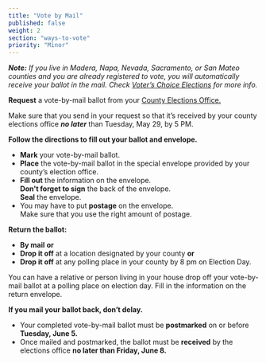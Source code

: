```yaml
---
title: "Vote by Mail"
published: false
weight: 2
section: "ways-to-vote"
priority: "Minor"
---
```


_**Note:** If you live in Madera, Napa, Nevada, Sacramento, or San Mateo counties and you are already registered to vote, you will automatically receive your ballot in the mail. Check [Voter’s Choice Elections](#menu-item-voters-choice-elections-big-changes-in-madera-napa-nevada-sacramento-and-san-mateo-counties) for more info._

**Request** a vote-by-mail ballot from your [County Elections Office.](#section-election-office-contact)

Make sure that you send in your request so that it’s received by your county elections office _**no later**_ than Tuesday, May 29, by 5 PM.   


**Follow the directions to fill out your ballot and envelope.**  
- **Mark** your vote-by-mail ballot.  
- **Place** the vote-by-mail ballot in the special envelope provided by your county’s election office.  
- **Fill out** the information on the envelope.  
  **Don't forget to sign** the back of the envelope.  
  **Seal** the envelope.  
- You may have to put **postage** on the envelope.  
  Make sure that you use the right amount of postage.  

**Return the ballot:**
- **By mail** **or**  
- **Drop it off** at a location designated by your county **or**  
- **Drop it off** at any polling place in your county by 8 pm on Election Day.  

You can have a relative or person living in your house drop off your vote-by-mail ballot at a polling place on election day. Fill in the information on the return envelope.  

**If you mail your ballot back, don’t delay.**  
- Your completed vote-by-mail ballot must be **postmarked** on or before **Tuesday, June 5.**
- Once mailed and postmarked, the ballot must be **received** by the elections office **no later than Friday, June 8.**
